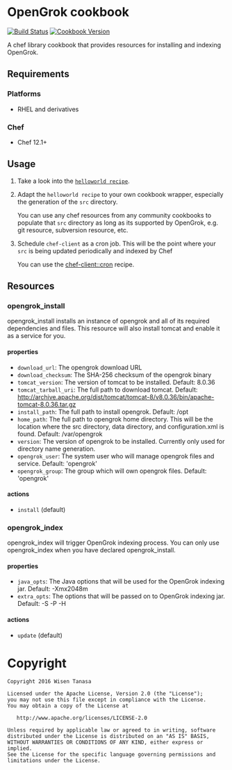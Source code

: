 # OpenGrok cookbook

[![Build Status](https://travis-ci.org/ceilfors/cookbook-opengrok.svg?branch=master)](https://travis-ci.org/ceilfors/cookbook-opengrok)
[![Cookbook Version](https://img.shields.io/cookbook/v/opengrok.svg)](https://supermarket.chef.io/cookbooks/opengrok)

A chef library cookbook that provides resources for installing and indexing OpenGrok.

## Requirements

### Platforms

- RHEL and derivatives

### Chef

- Chef 12.1+

## Usage

1. Take a look into the [`helloworld recipe`](test/fixtures/cookbooks/opengrok_test/recipes/helloworld.rb).
2. Adapt the `helloworld recipe` to your own cookbook wrapper, especially the generation of the `src` directory.

    You can use any chef resources from any community cookbooks to populate that `src` directory as long as its supported by OpenGrok, e.g. git resource, subversion resource, etc. 

3. Schedule `chef-client` as a cron job. This will be the point where your `src` is being updated periodically and indexed by Chef

    You can use the [chef-client::cron](https://github.com/chef-cookbooks/chef-client#cron) recipe.

## Resources

### opengrok_install

opengrok_install installs an instance of opengrok and all of its required dependencies
and files. This resource will also install tomcat and enable it as a service for you.

#### properties

- `download_url`: The opengrok download URL
- `download_checksum`: The SHA-256 checksum of the opengrok binary
- `tomcat_version`: The version of tomcat to be installed. Default: 8.0.36
- `tomcat_tarball_uri`: The full path to download tomcat. Default: http://archive.apache.org/dist/tomcat/tomcat-8/v8.0.36/bin/apache-tomcat-8.0.36.tar.gz
- `install_path`: The full path to install opengrok. Default: /opt
- `home_path`: The full path to opengrok home directory. This will be the location where the src directory, data directory, and configuration.xml is found. Default: /var/opengrok
- `version`: The version of opengrok to be installed. Currently only used for directory name generation.
- `opengrok_user`: The system user who will manage opengrok files and service. Default: 'opengrok'
- `opengrok_group`: The group which will own opengrok files. Default: 'opengrok'

#### actions

- `install` (default)

### opengrok_index

opengrok_index will trigger OpenGrok indexing process. You can only use opengrok_index when you have declared opengrok_install.

#### properties

- `java_opts`: The Java options that will be used for the OpenGrok indexing jar. Default: -Xmx2048m
- `extra_opts`: The options that will be passed on to OpenGrok indexing jar. Default: -S -P -H

#### actions

- `update` (default)

# Copyright

```text
Copyright 2016 Wisen Tanasa

Licensed under the Apache License, Version 2.0 (the "License");
you may not use this file except in compliance with the License.
You may obtain a copy of the License at

   http://www.apache.org/licenses/LICENSE-2.0

Unless required by applicable law or agreed to in writing, software
distributed under the License is distributed on an "AS IS" BASIS,
WITHOUT WARRANTIES OR CONDITIONS OF ANY KIND, either express or implied.
See the License for the specific language governing permissions and
limitations under the License.
```
